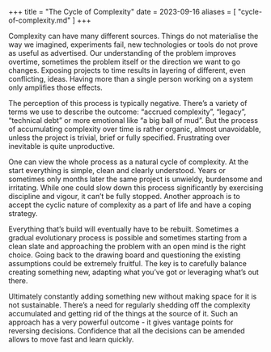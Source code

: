 +++
title = "The Cycle of Complexity"
date = 2023-09-16
aliases = [ "cycle-of-complexity.md" ]
+++

Complexity can have many different sources. Things do not materialise the way we imagined, experiments fail, new technologies or tools do not prove as useful as advertised. Our understanding of the problem improves overtime, sometimes the problem itself or the direction we want to go changes. Exposing projects to time results in layering of different, even conflicting, ideas. Having more than a single person working on a system only amplifies those effects.

The perception of this process is typically negative. There’s a variety of terms we use to describe the outcome: “accrued complexity”, “legacy”, “technical debt” or more emotional like “a big ball of mud”. But the process of accumulating complexity over time is rather organic, almost unavoidable, unless the project is trivial, brief or fully specified. Frustrating over inevitable is quite unproductive.

One can view the whole process as a natural cycle of complexity. At the start everything is simple, clean and clearly understood. Years or sometimes only months later the same project is unwieldy, burdensome and irritating. While one could slow down this process significantly by exercising discipline and vigour, it can’t be fully stopped. Another approach is to accept the cyclic nature of complexity as a part of life and have a coping strategy.

Everything that’s build will eventually have to be rebuilt. Sometimes a gradual evolutionary process is possible and sometimes starting from a clean slate and approaching the problem with an open mind is the right choice. Going back to the drawing board and questioning the existing assumptions could be extremely fruitful. The key is to carefully balance creating something new, adapting what you’ve got or leveraging what’s out there.

Ultimately constantly adding something new without making space for it is not sustainable. There’s a need for regularly shedding off the complexity accumulated and getting rid of the things at the source of it. Such an approach has a very powerful outcome - it gives vantage points for reversing decisions. Confidence that all the decisions can be amended allows to move fast and learn quickly.
